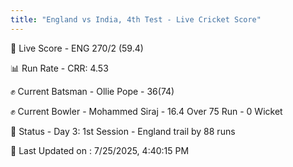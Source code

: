 ```yaml
---
title: "England vs India, 4th Test - Live Cricket Score"
---
```


🔴 Live Score - ENG 270/2 (59.4)  

📊 Run Rate - CRR: 4.53  

✊ Current Batsman - Ollie Pope - 36(74)  

✊ Current Bowler - Mohammed Siraj - 16.4 Over 75 Run - 0 Wicket  

📑 Status - Day 3: 1st Session - England trail by 88 runs

📝 Last Updated on : 7/25/2025, 4:40:15 PM  

